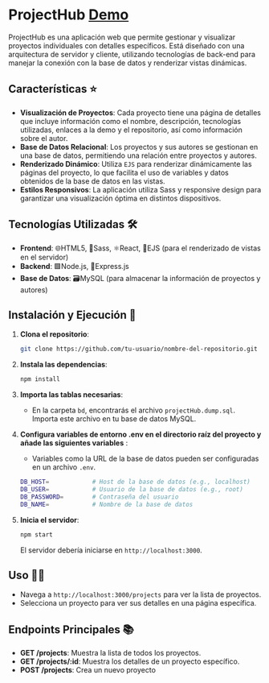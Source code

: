 # ProjectHub  [Demo](https://gestor-proyectos-f1bf.onrender.com/)

ProjectHub es una aplicación web que permite gestionar y visualizar proyectos individuales con detalles específicos. Está diseñado con una arquitectura de servidor y cliente, utilizando tecnologías de back-end para manejar la conexión con la base de datos y renderizar vistas dinámicas.

## Características ⭐

- **Visualización de Proyectos**: Cada proyecto tiene una página de detalles que incluye información como el nombre, descripción, tecnologías utilizadas, enlaces a la demo y el repositorio, así como información sobre el autor.
- **Base de Datos Relacional**: Los proyectos y sus autores se gestionan en una base de datos, permitiendo una relación entre proyectos y autores.
- **Renderizado Dinámico**: Utiliza `EJS` para renderizar dinámicamente las páginas del proyecto, lo que facilita el uso de variables y datos obtenidos de la base de datos en las vistas.
- **Estilos Responsivos**: La aplicación utiliza Sass y responsive design para garantizar una visualización óptima en distintos dispositivos.

## Tecnologías Utilizadas 🛠️

- **Frontend**: 🌐HTML5, 🎨Sass, ⚛️React, 📝EJS (para el renderizado de vistas en el servidor)
- **Backend**: 🟩Node.js, 🚂Express.js
- **Base de Datos**: 🗃️MySQL (para almacenar la información de proyectos y autores)

## Instalación y Ejecución 🚀

1. **Clona el repositorio**:
    ```bash
    git clone https://github.com/tu-usuario/nombre-del-repositorio.git
    ```
2. **Instala las dependencias**:
    ```bash
    npm install
    ```
3. **Importa las tablas necesarias**:
   - En la carpeta `bd`, encontrarás el archivo `projectHub.dump.sql`. Importa este archivo en tu base de datos MySQL.

4. **Configura variables de entorno .env en el directorio raíz del proyecto y añade las siguientes variables** :
   - Variables como la URL de la base de datos pueden ser configuradas en un archivo `.env`.

    ```bash
    DB_HOST=            # Host de la base de datos (e.g., localhost)
    DB_USER=            # Usuario de la base de datos (e.g., root)
    DB_PASSWORD=        # Contraseña del usuario
    DB_NAME=            # Nombre de la base de datos
    ```
5. **Inicia el servidor**:
    ```bash
    npm start
    ```
   El servidor debería iniciarse en `http://localhost:3000`.

## Uso 👨‍💻

- Navega a `http://localhost:3000/projects` para ver la lista de proyectos.
- Selecciona un proyecto para ver sus detalles en una página específica.

## Endpoints Principales 📚

- **GET /projects**: Muestra la lista de todos los proyectos.
- **GET /projects/:id**: Muestra los detalles de un proyecto específico.
- **POST /projects**: Crea un nuevo proyecto
